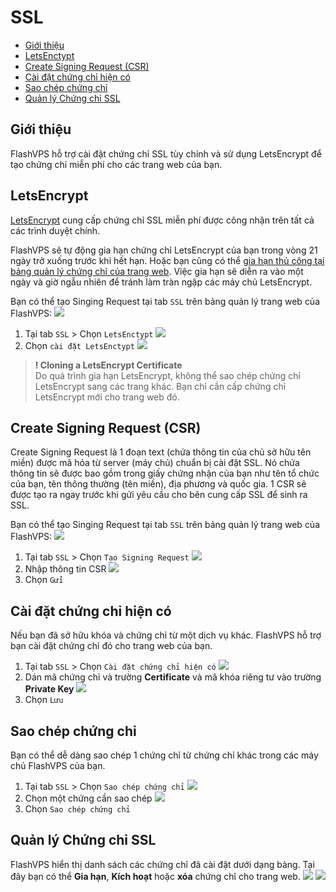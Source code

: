 # SSL

<!-- TOC -->

- [Giới thiệu](#giới-thiệu)
- [LetsEnctypt](#letsencrypt)
- [Create Signing Request (CSR)](#create-signing-request)
- [Cài đặt chứng chỉ hiện có](#markdown-cài-đặt-chứng-chỉ-hiện-có)
- [Sao chép chứng chỉ](#sao-chép-chứng-chỉ)
- [Quản lý Chứng chỉ SSL](#quản-lý-chứng-chỉ-ssl)


<!-- /TOC -->

<a id="markdown-giới-thiệu" name="giới-thiệu"></a>

## Giới thiệu
FlashVPS hỗ trợ cài đặt chứng chỉ SSL tùy chỉnh và sử dụng LetsEncrypt để tạo chứng chỉ miễn phí cho các trang web của bạn.


<a id="markdown-letsencrypt" name="letsencrypt"></a>

## LetsEncrypt
[LetsEncrypt](https://letsencrypt.org/) cung cấp chứng chỉ SSL miễn phí được công nhận trên tất cả các trình duyệt chính.

FlashVPS sẽ tự động gia hạn chứng chỉ LetsEncrypt của bạn trong vòng 21 ngày trở xuống trước khi hết hạn. Hoặc bạn cũng có thể [gia hạn thủ công tại bảng quản lý chứng chỉ của trang web](#quản-lý-chứng-chỉ-ssl). Việc gia hạn sẽ diễn ra vào một ngày và giờ ngẫu nhiên để tránh làm tràn ngập các máy chủ LetsEncrypt.

<!-- Nếu có sự cố xảy ra khi gia hạn chứng chỉ, FlashVPS sẽ thông báo cho chủ sở hữu (owner) máy chủ qua email. -->

Bạn có thể tạo Singing Request tại tab `SSL` trên bảng quản lý trang web của FlashVPS:
![](/vendor/docs/images/site-ssl-01.png)
1. Tại tab `SSL` > Chọn `LetsEnctypt`
![](/vendor/docs/images/site-ssl-selection.png)
2. Chọn `cài đặt LetsEnctypt`
![](/vendor/docs/images/site-ssl-08.png)

> **! Cloning a LetsEncrypt Certificate**  
> Do quá trình gia hạn LetsEncrypt, không thể sao chép chứng chỉ LetsEncrypt sang các trang khác. Bạn chỉ cần cấp chứng chỉ LetsEncrypt mới cho trang web đó.

<a id="markdown-create-signing-request" name="create-signing-request"></a>

## Create Signing Request (CSR)
Create Signing Request là 1 đoạn text (chứa thông tin của chủ sở hữu tên miền) được mã hóa từ server (máy chủ) chuẩn bị cài đặt SSL. Nó chứa thông tin sẽ được bao gồm trong giấy chứng nhận của bạn như tên tổ chức của bạn, tên thông thường (tên miền), địa phương và quốc gia. 1 CSR sẽ được tạo ra ngay trước khi gửi yêu cầu cho bên cung cấp SSL để sinh ra SSL.

Bạn có thể tạo Singing Request tại tab `SSL` trên bảng quản lý trang web của FlashVPS:
![](/vendor/docs/images/site-ssl-01.png)
1. Tại tab `SSL` > Chọn `Tạo Signing Request`
![](/vendor/docs/images/site-ssl-selection.png)
2. Nhập thông tin CSR
![](/vendor/docs/images/site-ssl-03.png)
3. Chọn `Gửi`

<a id="markdown-cài-đặt-chứng-chỉ-hiện-có" name="cài-đặt-chứng-chỉ-hiện-có"></a>

## Cài đặt chứng chỉ hiện có
Nếu bạn đã sở hữu khóa và chứng chỉ từ một dịch vụ khác. FlashVPS hỗ trợ bạn cài đặt chứng chỉ đó cho trang web của bạn.
1. Tại tab `SSL` > Chọn `Cài đặt chứng chỉ hiện có`
![](/vendor/docs/images/site-ssl-selection.png)
2. Dán mã chứng chỉ và trường **Certificate** và mã khóa riêng tư vào trường **Private Key**
![](/vendor/docs/images/site-ssl-05.png)
3. Chọn `Lưu`

<a id="markdown-sao-chép-chứng-chỉ" name="sao-chép-chứng-chỉ"></a>

## Sao chép chứng chỉ
Bạn có thể dễ dàng sao chép 1 chứng chỉ từ chứng chỉ khác trong các máy chủ FlashVPS của bạn.
1. Tại tab `SSL` > Chọn `Sao chép chứng chỉ`
![](/vendor/docs/images/site-ssl-selection.png)
2. Chọn một chứng cần sao chép
![](/vendor/docs/images/site-ssl-06.png)
3. Chọn `Sao chép chứng chỉ`

<a id="markdown-quản-lý-chứng-chỉ-ssl" name="quản-lý-chứng-chỉ-ssl"></a>

## Quản lý Chứng chỉ SSL
FlashVPS hiển thị danh sách các chứng chỉ đã cài đặt dưới dạng bảng. Tại đây bạn có thể **Gia hạn**, **Kích hoạt** hoặc **xóa** chứng chỉ cho trang web.
![](/vendor/docs/images/site-ssl-01.png)
![](/vendor/docs/images/site-ssl-07.png)
